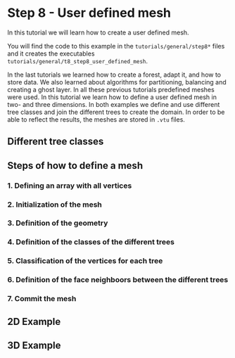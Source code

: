 # Step 8 - User defined mesh

In this tutorial we will learn how to create a user defined mesh.

You will find the code to this example in the `tutorials/general/step8*` files and it creates the executables `tutorials/general/t8_step8_user_defined_mesh`.

In the last tutorials we learned how to create a forest, adapt it, and how to store data. We also learned about algorithms for partitioning, balancing and creating a ghost layer. In all these previous tutorials predefined meshes were used. In this tutorial we learn how to define a user defined mesh in two- and three dimensions. In both examples we define and use different tree classes and join the different trees to create the domain. In order to be able to reflect the results, the meshes are stored in `.vtu` files.

## Different tree classes

## Steps of how to define a mesh
### 1. Defining an array with all vertices
   
### 2. Initialization of the mesh
   
### 3. Definition of the geometry
  
### 4. Definition of the classes of the different trees
  
### 5. Classification of the vertices for each tree
  
### 6. Definition of the face neighboors between the different trees
   
### 7. Commit the mesh

## 2D Example

## 3D Example
  